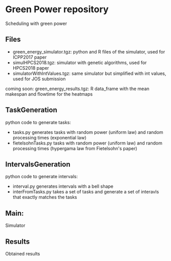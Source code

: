 # Green Power repository 

Scheduling with green power 

## Files

- green_energy_simulator.tgz: python and R files of the simulator, used for ICPP2017 paper
- simulHPCS2018.tgz: simulator with genetic algorithms, used for HPCS2018 paper
- simulatorWithIntValues.tgz: same simulator but simplified with int values, used for JOS submission

coming soon: green_energy_results.tgz: R data_frame with the mean makespan and flowtime for the heatmaps

## TaskGeneration
python code to generate tasks:

- tasks.py generates tasks with random power (uniform law) and random
  processing times (exponential law) 
- fietelsohnTasks.py tasks with random power (uniform law) and random
  processing times (hypergama law from Fietelsohn's paper) 

## IntervalsGeneration
python code to generate intervals:

- interval.py generates intervals with a bell shape
- interFromTasks.py takes a set of tasks and generate a set of
  interavls that exactly matches the tasks
  
## Main:
Simulator

## Results
Obtained results 
